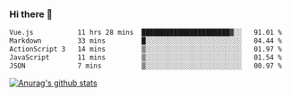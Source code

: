 ### Hi there 👋



<!--
**webB1an/webB1an** is a ✨ _special_ ✨ repository because its `README.md` (this file) appears on your GitHub profile.

Here are some ideas to get you started:

- 🔭 I’m currently working on ...
- 🌱 I’m currently learning ...
- 👯 I’m looking to collaborate on ...
- 🤔 I’m looking for help with ...
- 💬 Ask me about ...
- 📫 How to reach me: ...
- 😄 Pronouns: ...
- ⚡ Fun fact: ...
-->

<!--START_SECTION:waka-->

```txt
Vue.js           11 hrs 28 mins  ██████████████████████▓░░   91.01 %
Markdown         33 mins         █░░░░░░░░░░░░░░░░░░░░░░░░   04.44 %
ActionScript 3   14 mins         ▒░░░░░░░░░░░░░░░░░░░░░░░░   01.97 %
JavaScript       11 mins         ▒░░░░░░░░░░░░░░░░░░░░░░░░   01.54 %
JSON             7 mins          ▒░░░░░░░░░░░░░░░░░░░░░░░░   00.97 %
```

<!--END_SECTION:waka-->


[![Anurag's github stats](https://github-readme-stats.vercel.app/api?username=webB1an&show_icons=true&theme=radical)](https://github.com/anuraghazra/github-readme-stats)

